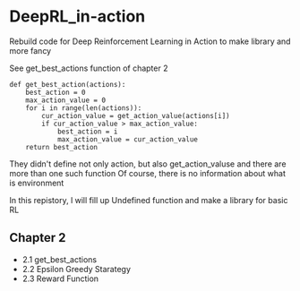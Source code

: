 # DeepRL_in-action

Rebuild code for Deep Reinforcement Learning in Action to make library and more fancy

See get_best_actions function of chapter 2

```
def get_best_action(actions):
	best_action = 0
	max_action_value = 0
	for i in range(len(actions)): 
		cur_action_value = get_action_value(actions[i]) 
		if cur_action_value > max_action_value:
			best_action = i
			max_action_value = cur_action_value
	return best_action
```

They didn't define not only action, but also get_action_valuse and there are more than one such function
Of course, there is no information about what is environment

In this repistory, l will fill up Undefined function and make a library for basic RL


## Chapter 2

 - 2.1 get_best_actions 
 - 2.2 Epsilon Greedy Starategy
 - 2.3 Reward Function

